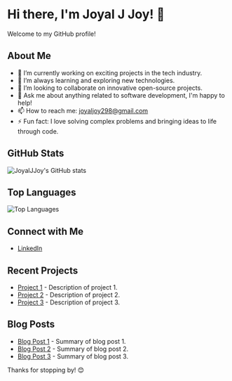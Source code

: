  # Hi there, I'm Joyal J Joy! 👋

Welcome to my GitHub profile!

## About Me

- 🔭 I’m currently working on exciting projects in the tech industry.
- 🌱 I’m always learning and exploring new technologies.
- 👯 I’m looking to collaborate on innovative open-source projects.
- 💬 Ask me about anything related to software development, I'm happy to help!
- 📫 How to reach me: [joyaljoy298@gmail.com](mailto:joyaljoy298@gmail.com)
- ⚡ Fun fact: I love solving complex problems and bringing ideas to life through code.

## GitHub Stats

![JoyalJJoy's GitHub stats](https://github-readme-stats.vercel.app/api?username=JoyalJJoy&show_icons=true&theme=radical)

## Top Languages

![Top Languages](https://github-readme-stats.vercel.app/api/top-langs/?username=JoyalJJoy&layout=compact&theme=radical)

## Connect with Me

- [LinkedIn](https://www.linkedin.com/in/joyal-j-joy-410284286?utm_source=share&utm_campaign=share_via&utm_content=profile&utm_medium=ios_app)
 

## Recent Projects

- [Project 1](https://github.com/JoyalJJoy/project1) - Description of project 1.
- [Project 2](https://github.com/JoyalJJoy/project2) - Description of project 2.
- [Project 3](https://github.com/JoyalJJoy/project3) - Description of project 3.

## Blog Posts

- [Blog Post 1](https://joyaljjoy.com/blog/post1) - Summary of blog post 1.
- [Blog Post 2](https://joyaljjoy.com/blog/post2) - Summary of blog post 2.
- [Blog Post 3](https://joyaljjoy.com/blog/post3) - Summary of blog post 3.

Thanks for stopping by! 😊
